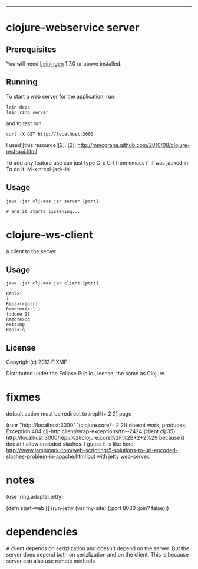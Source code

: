 --------------------------------------------------------------------------------


clojure-webservice server
===========================

## Prerequisites

You will need [Leiningen][1] 1.7.0 or above installed.

[1]: https://github.com/technomancy/leiningen

## Running

To start a web server for the application, run:

    lein deps
    lein ring server

and to test run:

    curl -X GET http://localhost:3000

I used [this resource][2].
[2]: http://mmcgrana.github.com/2010/08/clojure-rest-api.html

To add any feature use can just type C-c C-l from emacs if it was jacked in. To do it: M-x nrepl-jack-in

## Usage

    java -jar clj-mas.jar server [port]

    # and it starts listening...

clojure-ws-client
=================

a client to the server

## Usage

    java -jar clj-mas.jar client [port]

    Repl>1
    1
    Repl>(replr)
    Remote>(/ 1 )
    (:done 1)
    Remote>:q
    exiting
    Repl>:q

## License

Copyright(c) 2013 FIXME

Distributed under the Eclipse Public License, the same as Clojure.

fixmes
======

default action must be redirect to /repl/(+ 2 2) page

(runr "http://localhost:3000" '(clojure.core/+ 2 2))
doesnt work, produces:
Exception 404  clj-http.client/wrap-exceptions/fn--2424 (client.clj:35)
http://localhost:3000/repl/%28clojure.core%2F%2B+2+2%29
 because it doesn't allow encoded slashes.
I guess it is like here:
http://www.jampmark.com/web-scripting/5-solutions-to-url-encoded-slashes-problem-in-apache.html
but with jetty web-server.

notes
=====

(use 'ring.adapter.jetty)

(defn start-web []
  (run-jetty (var my-site) {:port 8080 :join? false}))

dependencies
============

A client depends on serizlization and doesn't depend on the server. But the server does depend both on serizlization and on the client. This is because server can also use remote methods